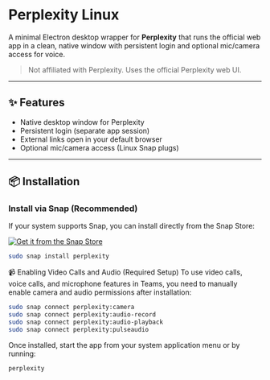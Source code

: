 # Perplexity Linux

A minimal Electron desktop wrapper for **Perplexity** that runs the official web app in a clean, native window with persistent login and optional mic/camera access for voice.

> Not affiliated with Perplexity. Uses the official Perplexity web UI.

---

## ✨ Features
- Native desktop window for Perplexity
- Persistent login (separate app session)
- External links open in your default browser
- Optional mic/camera access (Linux Snap plugs)

---

## 📦 Installation

### Install via Snap (Recommended)
If your system supports Snap, you can install directly from the Snap Store:

[![Get it from the Snap Store](https://snapcraft.io/en/dark/install.svg)](https://snapcraft.io/perplexity)

```bash
sudo snap install perplexity
```

📹 Enabling Video Calls and Audio (Required Setup) To use video calls, voice calls, and microphone features in Teams, you need to manually enable camera and audio permissions after installation:

```bash
sudo snap connect perplexity:camera
sudo snap connect perplexity:audio-record
sudo snap connect perplexity:audio-playback
sudo snap connect perplexity:pulseaudio
```

Once installed, start the app from your system application menu or by running:

```bash
perplexity
```
